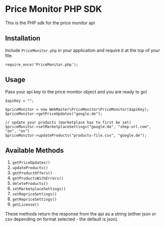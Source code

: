 # Price Monitor PHP SDK

This is the PHP sdk for the price monitor api

## Installation

Include ``PriceMonitor.php`` in your application and require it at the top of your file.

```
require_once('PriceMonitor.php');
```

## Usage

Pass your api key to the price monitor object and you are ready to go!

```
$apiKey = "";

$priceMonitor = new WebMaster\PriceMonitor\PriceMonitor($apiKey);
$priceMonitor->getPriceUpdates("google.de");

// update your products (marketplace has to first be set)
$priceMonitor->setMarketplaceSettings("google.de", "shop-url.com", "on", "on")
$priceMonitor->updateProducts("products-file.csv", "google.de");
```

## Available Methods

1. ``getPriceUpdates()``
1. ``updateProducts()``
1. ``getProductOffers()``
1. ``getProductsWithErrors()``
1. ``deleteProducts()``
1. ``setMarketplaceSettings()``
1. ``setRepriceSettings()``
1. ``getRepriceSettings()``
1. ``getLicense()``

These methods return the response from the api as a string (either json or csv depending on format selected - the default is json).